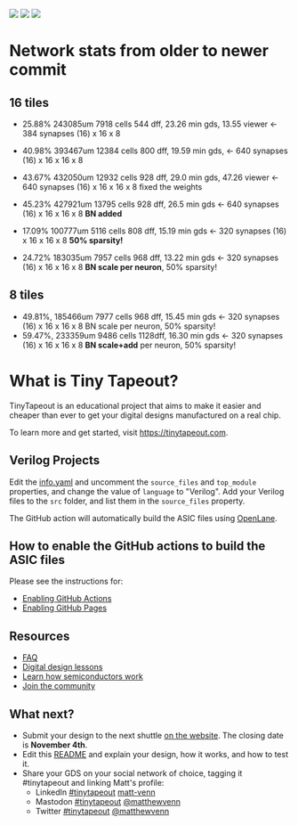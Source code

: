 ![](../../workflows/gds/badge.svg) ![](../../workflows/docs/badge.svg) ![](../../workflows/test/badge.svg)

# Network stats from older to newer commit
## 16 tiles
  - 25.88% 243085um  7918 cells 544 dff, 23.26 min gds, 13.55 viewer    <- 384 synapses (16) x 16 x 8
  - 40.98% 393467um 12384 cells 800 dff, 19.59 min gds,                 <- 640 synapses (16) x 16 x 16 x 8
  - 43.67% 432050um 12932 cells 928 dff, 29.0  min gds, 47.26 viewer    <- 640 synapses (16) x 16 x 16 x 8 fixed the weights
  - 45.23% 427921um 13795 cells 928 dff, 26.5  min gds                  <- 640 synapses (16) x 16 x 16 x 8 **BN added**

  - 17.09% 100777um  5116 cells 808 dff, 15.19 min gds                  <- 320 synapses (16) x 16 x 16 x 8 **50% sparsity!**
  - 24.72% 183035um  7957 cells 968 dff, 13.22 min gds                  <- 320 synapses (16) x 16 x 16 x 8 **BN scale per neuron**, 50% sparsity!

## 8 tiles
  - 49.81%, 185466um 7977 cells 968 dff, 15.45 min gds                  <- 320 synapses (16) x 16 x 16 x 8 BN scale per neuron, 50% sparsity!
  - 59.47%, 233359um 9486 cells 1128dff, 16.30 min gds                  <- 320 synapses (16) x 16 x 16 x 8 **BN scale+add** per neuron, 50% sparsity!


# What is Tiny Tapeout?

TinyTapeout is an educational project that aims to make it easier and cheaper than ever to get your digital designs manufactured on a real chip.

To learn more and get started, visit https://tinytapeout.com.

## Verilog Projects

Edit the [info.yaml](info.yaml) and uncomment the `source_files` and `top_module` properties, and change the value of `language` to "Verilog". Add your Verilog files to the `src` folder, and list them in the `source_files` property.

The GitHub action will automatically build the ASIC files using [OpenLane](https://www.zerotoasiccourse.com/terminology/openlane/).

## How to enable the GitHub actions to build the ASIC files

Please see the instructions for:

- [Enabling GitHub Actions](https://tinytapeout.com/faq/#when-i-commit-my-change-the-gds-action-isnt-running)
- [Enabling GitHub Pages](https://tinytapeout.com/faq/#my-github-action-is-failing-on-the-pages-part)

## Resources

- [FAQ](https://tinytapeout.com/faq/)
- [Digital design lessons](https://tinytapeout.com/digital_design/)
- [Learn how semiconductors work](https://tinytapeout.com/siliwiz/)
- [Join the community](https://discord.gg/rPK2nSjxy8)

## What next?

- Submit your design to the next shuttle [on the website](https://tinytapeout.com/#submit-your-design). The closing date is **November 4th**.
- Edit this [README](README.md) and explain your design, how it works, and how to test it.
- Share your GDS on your social network of choice, tagging it #tinytapeout and linking Matt's profile:
  - LinkedIn [#tinytapeout](https://www.linkedin.com/search/results/content/?keywords=%23tinytapeout) [matt-venn](https://www.linkedin.com/in/matt-venn/)
  - Mastodon [#tinytapeout](https://chaos.social/tags/tinytapeout) [@matthewvenn](https://chaos.social/@matthewvenn)
  - Twitter [#tinytapeout](https://twitter.com/hashtag/tinytapeout?src=hashtag_click) [@matthewvenn](https://twitter.com/matthewvenn)
